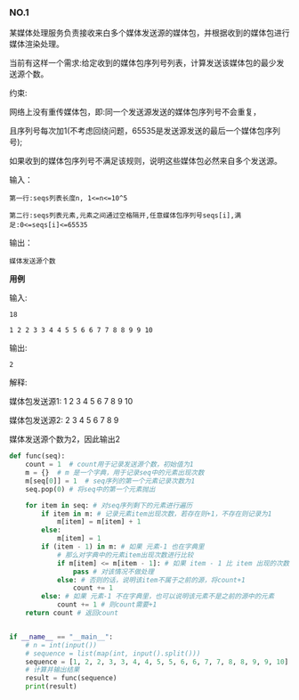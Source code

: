 ### **NO.1**

某媒体处理服务负责接收来白多个媒体发送源的媒体包，并根据收到的媒体包进行媒体渲染处理。

当前有这样一个需求:给定收到的媒体包序列号列表，计算发送该媒体包的最少发送源个数。

约束:

网络上没有重传媒体包，即:同一个发送源发送的媒体包序列号不会重复，

且序列号每次加1(不考虑回绕问题，65535是发送源发送的最后一个媒体包序列号);

如果收到的媒体包序列号不满足该规则，说明这些媒体包必然来自多个发送源。

输入：

`第一行:seqs列表长度n, 1<=n<=10^5`

`第二行:seqs列表元素,元素之间通过空格隔开,任意媒体包序列号seqs[i],满足:0<=seqs[i]<=65535`

输出：

`媒体发送源个数`

**用例**

输入:

`18`

`1 2 2 3 3 4 4 5 5 6 6 7 7 8 8 9 9 10`

输出:

`2`

解释:

媒体包发送源1: 1 2 3 4 5 6 7 8 9 10

媒体包发送源2: 2 3 4 5 6 7 8 9

媒体发送源个数为2，因此输出2

```python
def func(seq):
    count = 1  # count用于记录发送源个数，初始值为1
    m = {}  # m 是一个字典，用于记录seq中的元素出现次数
    m[seq[0]] = 1  # seq序列的第一个元素记录次数为1
    seq.pop(0) # 将seq中的第一个元素抛出

    for item in seq: # 对seq序列剩下的元素进行遍历
        if item in m: # 记录元素item出现次数，若存在则+1，不存在则记录为1
            m[item] = m[item] + 1
        else:
            m[item] = 1
        if (item - 1) in m: # 如果 元素-1 也在字典里
            # 那么对字典中的元素item出现次数进行比较
            if m[item] <= m[item - 1]: # 如果 item - 1 比 item 出现的次数更多，说明item还是属于之前的输入源
                pass # 对该情况不做处理
            else: # 否则的话，说明该item不属于之前的源，将count+1
                count += 1
        else: # 如果 元素-1 不在字典里，也可以说明该元素不是之前的源中的元素
            count += 1 # 则count需要+1
    return count # 返回count


if __name__ == "__main__":
    # n = int(input())
    # sequence = list(map(int, input().split()))
    sequence = [1, 2, 2, 3, 3, 4, 4, 5, 5, 6, 6, 7, 7, 8, 8, 9, 9, 10]
    # 计算并输出结果
    result = func(sequence)
    print(result)
```